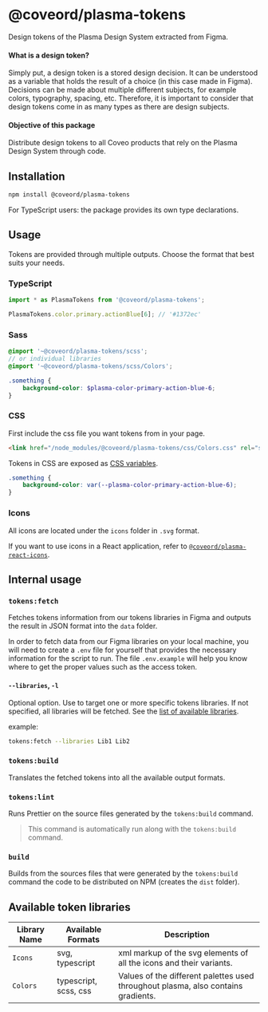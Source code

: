 # @coveord/plasma-tokens

Design tokens of the Plasma Design System extracted from Figma.

#### What is a design token?

Simply put, a design token is a stored design decision. It can be understood as a variable that holds the result of a choice (in this case made in Figma). Decisions can be made about multiple different subjects, for example colors, typography, spacing, etc. Therefore, it is important to consider that design tokens come in as many types as there are design subjects.

#### Objective of this package

Distribute design tokens to all Coveo products that rely on the Plasma Design System through code.

## Installation

```bash
npm install @coveord/plasma-tokens
```

For TypeScript users: the package provides its own type declarations.

## Usage

Tokens are provided through multiple outputs. Choose the format that best suits your needs.

### TypeScript

```ts
import * as PlasmaTokens from '@coveord/plasma-tokens';

PlasmaTokens.color.primary.actionBlue[6]; // '#1372ec'
```

### Sass

```scss
@import '~@coveord/plasma-tokens/scss';
// or individual libraries
@import '~@coveord/plasma-tokens/scss/Colors';

.something {
    background-color: $plasma-color-primary-action-blue-6;
}
```

### CSS

First include the css file you want tokens from in your page.

```html
<link href="/node_modules/@coveord/plasma-tokens/css/Colors.css" rel="stylesheet" />
```

Tokens in CSS are exposed as [CSS variables](https://developer.mozilla.org/en-US/docs/Web/CSS/Using_CSS_custom_properties).

```css
.something {
    background-color: var(--plasma-color-primary-action-blue-6);
}
```

### Icons

All icons are located under the `icons` folder in `.svg` format.

If you want to use icons in a React application, refer to [`@coveord/plasma-react-icons`](https://github.com/coveo/plasma/tree/master/packages/react-icons).

## Internal usage

### `tokens:fetch`

Fetches tokens information from our tokens libraries in Figma and outputs the result in JSON format into the `data` folder.

In order to fetch data from our Figma libraries on your local machine, you will need to create a `.env` file for yourself that provides the necessary information for the script to run. The file `.env.example` will help you know where to get the proper values such as the access token.

#### `--libraries`, `-l`

Optional option. Use to target one or more specific tokens libraries. If not specified, all libraries will be fetched. See the [list of available libraries](#available-token-libraries).

example:

```bash
tokens:fetch --libraries Lib1 Lib2
```

### `tokens:build`

Translates the fetched tokens into all the available output formats.

### `tokens:lint`

Runs Prettier on the source files generated by the `tokens:build` command.

> This command is automatically run along with the `tokens:build` command.

### `build`

Builds from the sources files that were generated by the `tokens:build` command the code to be distributed on NPM (creates the `dist` folder).

## Available token libraries

| Library Name | Available Formats     | Description                                                                       |
| ------------ | --------------------- | --------------------------------------------------------------------------------- |
| `Icons`      | svg, typescript       | xml markup of the svg elements of all the icons and their variants.               |
| `Colors`     | typescript, scss, css | Values of the different palettes used throughout plasma, also contains gradients. |
